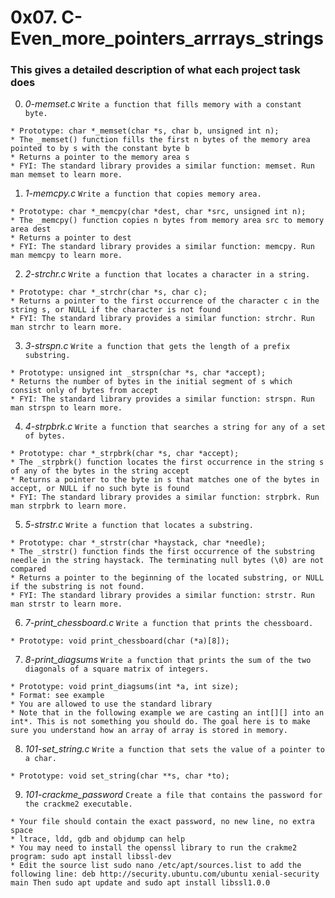 # **0x07. C-Even_more_pointers_arrrays_strings**

### **This gives a detailed description of what each project task does**

0. *0-memset.c*
`Write a function that fills memory with a constant byte.`
~~~~
* Prototype: char *_memset(char *s, char b, unsigned int n);
* The _memset() function fills the first n bytes of the memory area pointed to by s with the constant byte b
* Returns a pointer to the memory area s
* FYI: The standard library provides a similar function: memset. Run man memset to learn more.
~~~~

1. *1-memcpy.c*
`Write a function that copies memory area.`
~~~~
* Prototype: char *_memcpy(char *dest, char *src, unsigned int n);
* The _memcpy() function copies n bytes from memory area src to memory area dest
* Returns a pointer to dest
* FYI: The standard library provides a similar function: memcpy. Run man memcpy to learn more.
~~~~

2. *2-strchr.c*
`Write a function that locates a character in a string.`
~~~~
* Prototype: char *_strchr(char *s, char c);
* Returns a pointer to the first occurrence of the character c in the string s, or NULL if the character is not found
* FYI: The standard library provides a similar function: strchr. Run man strchr to learn more.
~~~~

3. *3-strspn.c*
`Write a function that gets the length of a prefix substring.`
~~~~
* Prototype: unsigned int _strspn(char *s, char *accept);
* Returns the number of bytes in the initial segment of s which consist only of bytes from accept
* FYI: The standard library provides a similar function: strspn. Run man strspn to learn more.
~~~~

4. *4-strpbrk.c*
`Write a function that searches a string for any of a set of bytes.`
~~~~
* Prototype: char *_strpbrk(char *s, char *accept);
* The _strpbrk() function locates the first occurrence in the string s of any of the bytes in the string accept
* Returns a pointer to the byte in s that matches one of the bytes in accept, or NULL if no such byte is found
* FYI: The standard library provides a similar function: strpbrk. Run man strpbrk to learn more.
~~~~

5. *5-strstr.c*
`Write a function that locates a substring.`
~~~~
* Prototype: char *_strstr(char *haystack, char *needle);
* The _strstr() function finds the first occurrence of the substring needle in the string haystack. The terminating null bytes (\0) are not compared
* Returns a pointer to the beginning of the located substring, or NULL if the substring is not found.
* FYI: The standard library provides a similar function: strstr. Run man strstr to learn more.
~~~~

6. *7-print_chessboard.c*
`Write a function that prints the chessboard.`
~~~~
* Prototype: void print_chessboard(char (*a)[8]);
~~~~

7. *8-print_diagsums*
`Write a function that prints the sum of the two diagonals of a square matrix of integers.`
~~~~
* Prototype: void print_diagsums(int *a, int size);
* Format: see example
* You are allowed to use the standard library
* Note that in the following example we are casting an int[][] into an int*. This is not something you should do. The goal here is to make sure you understand how an array of array is stored in memory.
~~~~

8. *101-set_string.c*
`Write a function that sets the value of a pointer to a char.`
~~~~
* Prototype: void set_string(char **s, char *to);
~~~~

9. *101-crackme_password*
`Create a file that contains the password for the crackme2 executable.`
~~~~
* Your file should contain the exact password, no new line, no extra space
* ltrace, ldd, gdb and objdump can help
* You may need to install the openssl library to run the crakme2 program: sudo apt install libssl-dev
* Edit the source list sudo nano /etc/apt/sources.list to add the following line: deb http://security.ubuntu.com/ubuntu xenial-security main Then sudo apt update and sudo apt install libssl1.0.0
~~~~
